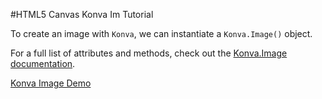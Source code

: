 
#HTML5 Canvas Konva Im Tutorial

To create an image with `Konva`, we can instantiate a `Konva.Image()` object.

For a full list of attributes and methods, check out the [Konva.Image documentation](http://konva.github.io/api/Konva.Image.html).

<a class="jsbin-embed" href="http://jsbin.com/tamala/1/embed?js,output">Konva Image Demo</a><script src="http://static.jsbin.com/js/embed.js"></script>